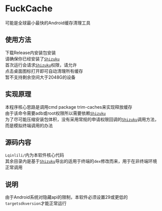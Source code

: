 # FuckCache
可能是全球最小最快的Android缓存清理工具  

## 使用方法
下载Release内安装包安装  
请确保你已经安装了[`Shizuku`](https://shizuku.rikka.app/zh-hans/)  
首次运行会请求[`Shizuku`](https://shizuku.rikka.app/zh-hans/)权限，请允许  
点击桌面图标打开即可自动清理所有缓存  
暂不支持剩余空间大于2048G的设备    

## 实现原理  
本程序核心思路是调用cmd package trim-caches来实现释放缓存  
由于该命令需要adb或root权限所以需要依赖[`Shizuku`](https://shizuku.rikka.app/zh-hans/)  
为了尽可能压缩安装包体积，没有采用常规的申请权限回调的[`Shizuku`](https://shizuku.rikka.app/zh-hans/)调用方法，而是模拟终端调用的办法  

## 源码内容
`Lqinlili/`内为本软件核心代码  
其余目录内是基于[`Shizuku`](https://shizuku.rikka.app/zh-hans/)导出的适用于终端的`dex`修改而来，用于在非终端环境正常调用  

## 说明
由于Android系统对隐藏api的限制，本软件必须设置29或更低的`targetsdkversion`才能正常运行  